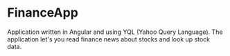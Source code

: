 # FinanceApp
Application written in Angular and using YQL (Yahoo Query Language). 
The application let's you read finance news about stocks and look up stock data. 


